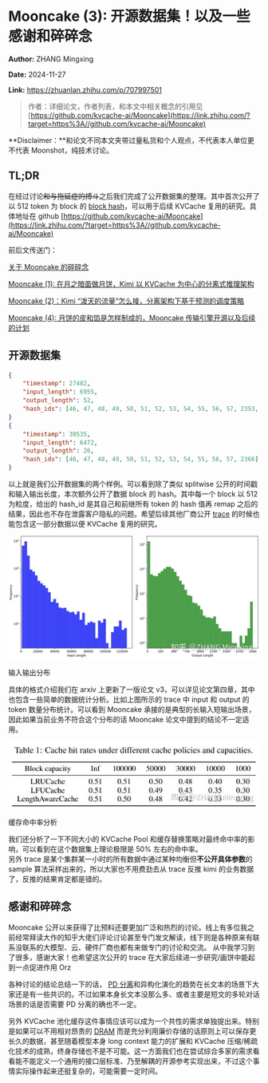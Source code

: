 # Mooncake (3): 开源数据集！以及一些感谢和碎碎念

**Author:** ZHANG Mingxing

**Date:** 2024-11-27

**Link:** https://zhuanlan.zhihu.com/p/707997501

> 作者：详细论文，作者列表，和本文中相关概念的引用见 [https://github.com/kvcache-ai/Mooncake](https://link.zhihu.com/?target=https%3A//github.com/kvcache-ai/Mooncake)

**Disclaimer：**和论文不同本文夹带过量私货和个人观点，不代表本人单位更不代表 Moonshot，纯技术讨论。

## TL;DR

在经过讨论<del/>和与拖延症的搏斗</del>之后我们完成了公开数据集的整理。其中首次公开了以 512 token 为 block 的 [block hash](https://zhida.zhihu.com/search?content_id=245464521&content_type=Article&match_order=1&q=block+hash&zhida_source=entity)，可以用于后续 KVCache 复用的研究。具体地址在 github [https://github.com/kvcache-ai/Mooncake](https://link.zhihu.com/?target=https%3A//github.com/kvcache-ai/Mooncake)

  

前后文传送门：

[关于 Mooncake 的碎碎念](https://zhuanlan.zhihu.com/p/705910725)

[Mooncake (1): 在月之暗面做月饼，Kimi 以 KVCache 为中心的分离式推理架构](https://zhuanlan.zhihu.com/p/705754254)

[Mooncake (2)：Kimi “泼天的流量”怎么接，分离架构下基于预测的调度策略](https://zhuanlan.zhihu.com/p/706204757)

[Mooncake (4): 月饼的皮和馅是怎样制成的，Mooncake 传输引擎开源以及后续的计划](https://zhuanlan.zhihu.com/p/9461861451)

## 开源数据集

```json
{
    "timestamp": 27482,
    "input_length": 6955,
    "output_length": 52,
    "hash_ids": [46, 47, 48, 49, 50, 51, 52, 53, 54, 55, 56, 57, 2353, 2354]
}
{
    "timestamp": 30535,
    "input_length": 6472,
    "output_length": 26,
    "hash_ids": [46, 47, 48, 49, 50, 51, 52, 53, 54, 55, 56, 57, 2366]
}
```

以上就是我们公开数据集的两个样例。可以看到除了类似 splitwise 公开的时间戳和输入输出长度，本次额外公开了数据 block 的 hash。其中每一个 block 以 512 为粒度，给出的 hash\_id 是其自己和前继所有 token 的 hash 值再 remap 之后的结果，因此也不存在泄露客户隐私的问题。希望后续其他厂商公开 [trace](https://zhida.zhihu.com/search?content_id=245464521&content_type=Article&match_order=1&q=trace&zhida_source=entity) 的时候也能包含这一部分数据以便 KVCache 复用的研究。

![](images/v2-8f1226126701bac2aaed7aaa48661503_1440w_4c3652475952.jpg)

输入输出分布

具体的格式介绍我们在 arxiv 上更新了一版论文 v3，可以详见论文第四章，其中也包含一些简单的数据统计分析。比如上图所示的 trace 中 input 和 output 的 token 数量分布统计。可以看到 Mooncake 承接的是典型的长输入短输出场景，因此如果当前业务不符合这个分布的话 Mooncake 论文中提到的结论不一定适用。

![](images/v2-58275006238c6fa4d5d49eb105b1996e_1440w_815378cc9909.jpg)

缓存命中率分析

我们还分析了一下不同大小的 KVCache Pool 和缓存替换策略对最终命中率的影响，可以看到在这个数据集上理论极限是 50% 左右的命中率。  
另外 trace 是某个集群某一小时的所有数据中通过某种均衡但**不公开具体参数**的 sample 算法采样出来的，所以大家也不用费劲去从 trace 反推 kimi 的业务数据了，反推的结果肯定都是错的。

## 感谢和碎碎念

Mooncake 公开以来获得了比预料还要更加广泛和热烈的讨论。线上有多位我之前经常拜读大作的知乎大佬们评论讨论甚至专门发文解读，线下则是各种原来有联系没联系的大模型、云、硬件厂商也都有来做专门的讨论和交流。 从中我学习到了很多，感谢大家！也希望这次公开的 trace 在大家后续进一步研究/画饼中能起到一点促进作用 Orz  
  
各种讨论的结论总结一下的话， [PD 分离](https://zhida.zhihu.com/search?content_id=245464521&content_type=Article&match_order=1&q=PD+%E5%88%86%E7%A6%BB&zhida_source=entity)和异构化演化的趋势在长文本的场景下大家还是有一些共识的。不过如果本身长文本没那么多、或者主要是短文的多轮对话场景的话是否需要 PD 分离的确也不一定。  
  
另外 KVCache 池化缓存这件事情应该可以成为一个共性的需求单独提出来。特别是如果可以不用相对昂贵的 [DRAM](https://zhida.zhihu.com/search?content_id=245464521&content_type=Article&match_order=1&q=DRAM&zhida_source=entity) 而是充分利用廉价存储的话原则上可以保存更长久的数据，甚至随着模型本身 long context 能力的扩展和 KVCache 压缩/稀疏化技术的成熟，终身存储也不是不可能。这一方面我们也在尝试综合多家的需求看看能不能定义一个通用的接口层标准、乃至解耦的开源参考实现出来，不过这个事情实际操作起来还挺复杂的，可能需要一定时间。